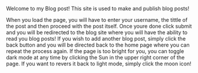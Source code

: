 Welcome to my Blog post! 
This site is used to make and publish blog posts! 

When you load the page, you will have to enter your username, the tittle of the post and then proceed with the post itself. 
Once youre done click submit and you will be redirected to the blog site where you will have the ability to read you blog posts!
If you wish to add another blog post, simply click the back button and you will be directed back to the home page where you can repeat the process again. 
If the page is too bright for you, you can toggle dark mode at any time by clicking the Sun in the upper right corner of the page. If you want to revers it back to light mode, simply click the moon icon! 